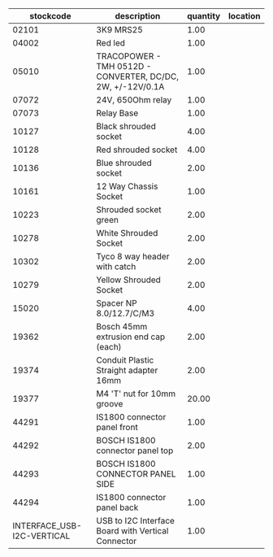 |stockcode|description|quantity|location|
|---------|-----------|--------|--------|
|02101|3K9 MRS25|1.00||
|04002|Red led|1.00||
|05010|TRACOPOWER - TMH 0512D - CONVERTER, DC/DC, 2W, +/-12V/0.1A|1.00||
|07072|24V,  650Ohm relay|1.00||
|07073|Relay Base|1.00||
|10127|Black shrouded socket|4.00||
|10128|Red shrouded socket|4.00||
|10136|Blue shrouded socket|2.00||
|10161|12 Way Chassis Socket|1.00||
|10223|Shrouded socket green|2.00||
|10278|White Shrouded Socket|2.00||
|10302|Tyco 8 way header with catch|2.00||
|10279|Yellow Shrouded Socket|2.00||
|15020|Spacer NP 8.0/12.7/C/M3|4.00||
|19362|Bosch 45mm extrusion end cap (each)|2.00||
|19374|Conduit Plastic Straight adapter 16mm|2.00||
|19377|M4 'T' nut for 10mm groove|20.00||
|44291|IS1800 connector panel front|1.00||
|44292|BOSCH IS1800 connector panel top|2.00||
|44293|BOSCH IS1800 CONNECTOR PANEL SIDE|1.00||
|44294|IS1800 connector panel back|1.00||
|INTERFACE_USB-I2C-VERTICAL|USB to I2C Interface Board with Vertical Connector|1.00||
